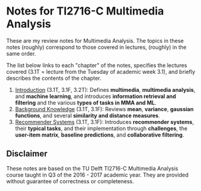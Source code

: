 # Notes for TI2716-C Multimedia Analysis

These are my review notes for Multimedia Analysis. The topics in these notes (roughly) correspond to those covered in lectures, (roughly) in the same order.

The list below links to each "chapter" of the notes, specifies the lectures covered (3.1T = lecture from the Tuesday of academic week 3.1), and briefly describes the contents of the chapter.

1. [Introduction](introduction.md) (3.1T, 3.1F, 3.2T): Defines **multimedia**, **multimedia analysis**, and **machine learning**, and introduces **information retrieval and filtering** and the various **types of tasks in MMA and ML**.
1. [Background Knowledge](background.md) (3.1T, 3.1F): Reviews **mean**, **variance**, **gaussian functions**, and several **similarity and distance measures**.
1. [Recommender Systems](recommender-systems.md) (3.1T, 3.1F): Introduces **recommender systems**, their **typical tasks**, and their implementation through **challenges**, the **user-item matrix**, **baseline predictions**, and **collaborative filtering**.

## Disclaimer

These notes are based on the TU Delft TI2716-C Multimedia Analysis course taught in Q3 of the 2016 - 2017 academic year. They are provided without guarantee of correctness or completeness.
